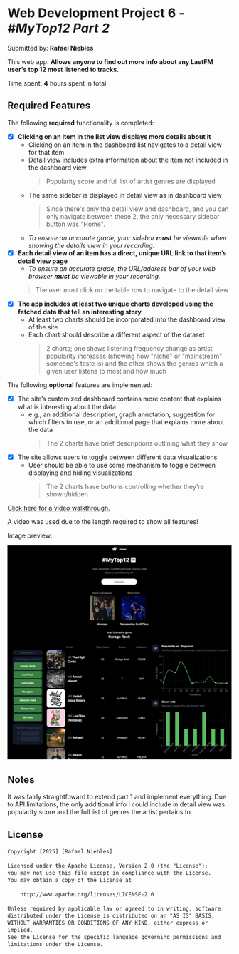 # Web Development Project 6 - *#MyTop12 Part 2*

Submitted by: **Rafael Niebles**

This web app: **Allows anyone to find out more info about any LastFM user's top 12 most listened to tracks.**

Time spent: **4** hours spent in total

## Required Features

The following **required** functionality is completed:

- [x] **Clicking on an item in the list view displays more details about it**
  - Clicking on an item in the dashboard list navigates to a detail view for that item
  - Detail view includes extra information about the item not included in the dashboard view
    > Popularity score and full list of artist genres are displayed
  - The same sidebar is displayed in detail view as in dashboard view
    > Since there's only the detail view and dashboard, and you can only navigate between those 2, the only necessary sidebar button was "Home".
  - *To ensure an accurate grade, your sidebar **must** be viewable when showing the details view in your recording.*
- [x] **Each detail view of an item has a direct, unique URL link to that item’s detail view page**
  -  *To ensure an accurate grade, the URL/address bar of your web browser **must** be viewable in your recording.*
    > The user must click on the table row to navigate to the detail view
- [x] **The app includes at least two unique charts developed using the fetched data that tell an interesting story**
  - At least two charts should be incorporated into the dashboard view of the site
  - Each chart should describe a different aspect of the dataset
    > 2 charts; one shows listening frequency change as artist popularity increases (showing how "niche" or "mainstream" someone's taste is) and the other shows the genres which a given user listens to most and how much 

The following **optional** features are implemented:

- [x] The site’s customized dashboard contains more content that explains what is interesting about the data 
  - e.g., an additional description, graph annotation, suggestion for which filters to use, or an additional page that explains more about the data
    > The 2 charts have brief descriptions outlining what they show
- [x] The site allows users to toggle between different data visualizations
  - User should be able to use some mechanism to toggle between displaying and hiding visualizations 
    > The 2 charts have buttons controlling whether they're shown/hidden 

[Click here for a video walkthrough.](https://drive.google.com/file/d/1kmggR-woo-n9KwhlGa4gr_dWa12iQAac/view?usp=sharing)

A video was used due to the length required to show all features!

Image preview:

![img-pre](./github/preview.png) 

## Notes

It was fairly straightfoward to extend part 1 and implement everything. Due to API limitations, the only additional info I could include in detail view was popularity score and the full list of genres the artist pertains to.

## License

    Copyright [2025] [Rafael Niebles]

    Licensed under the Apache License, Version 2.0 (the "License");
    you may not use this file except in compliance with the License.
    You may obtain a copy of the License at

        http://www.apache.org/licenses/LICENSE-2.0

    Unless required by applicable law or agreed to in writing, software
    distributed under the License is distributed on an "AS IS" BASIS,
    WITHOUT WARRANTIES OR CONDITIONS OF ANY KIND, either express or implied.
    See the License for the specific language governing permissions and
    limitations under the License.

